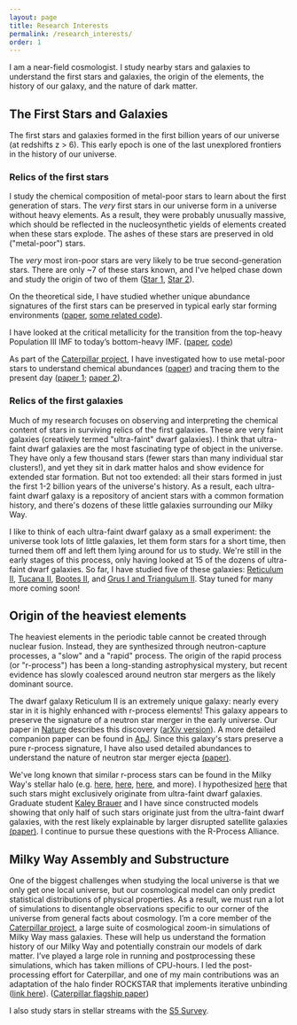 ```yaml
---
layout: page
title: Research Interests
permalink: /research_interests/
order: 1
---
```

I am a near-field cosmologist. I study nearby stars and galaxies to understand the first stars and galaxies, the origin of the elements, the history of our galaxy, and the nature of dark matter.

## The First Stars and Galaxies

The first stars and galaxies formed in the first billion years of our universe (at redshifts z > 6).
This early epoch is one of the last unexplored frontiers in the history of our universe.

### Relics of the first stars
I study the chemical composition of metal-poor stars to learn about the first generation of stars.
The _very_ first stars in our universe form in a universe without heavy elements.
As a result, they were probably unusually massive, which should be reflected in the nucleosynthetic yields of elements created when these stars explode.
The ashes of these stars are preserved in old ("metal-poor") stars.

The _very_ most iron-poor stars are very likely to be true second-generation stars. There are only ~7 of these stars known, and I've helped chase down and study the origin of two of them ([Star 1](https://arxiv.org/abs/1507.01973), [Star 2](https://arxiv.org/abs/1810.01228)).

On the theoretical side, I have studied whether unique abundance signatures of the first stars can be preserved in typical early star forming environments ([paper](https://arxiv.org/abs/1508.06137), [some related code](https://github.com/alexji/SN_model)).
<!--[//]: # (In short, they’re preserved only by the oldest stars, as the signatures tend to get wiped out after even a single additional generation of star formation. Even the oldest stars are complicated, tracing the combined signatures from several stars and requiring knowledge of the star formation environment to extract quantitative conclusions.)-->
I have looked at the critical metallicity for the transition from the top-heavy Population III IMF to today’s bottom-heavy IMF. ([paper](https://arxiv.org/abs/1307.2239), [code](https://github.com/alexji/dust))
<!--[//]: # (We proposed an observational criterion to assess the role of dust thermal cooling in creating the first low-mass stars. )-->
As part of the [Caterpillar project](http://www.caterpillarproject.org), I have investigated how to use metal-poor stars to understand chemical abundances ([paper](https://arxiv.org/abs/1801.05044)) and tracing them to the present day ([paper 1](https://arxiv.org/abs/1611.00759); [paper 2](https://arxiv.org/abs/1712.03967)).

### Relics of the first galaxies
Much of my research focuses on observing and interpreting the chemical content of stars in surviving relics of the first galaxies.
These are very faint galaxies (creatively termed "ultra-faint" dwarf galaxies).
I think that ultra-faint dwarf galaxies are the most fascinating type of object in the universe.
They have only a few thousand stars (fewer stars than many individual star clusters!), and yet they sit in dark matter halos and show evidence for extended star formation.
But not too extended: all their stars formed in just the first 1-2 billion years of the universe's history.
As a result, each ultra-faint dwarf galaxy is a repository of ancient stars with a common formation history, and there's
dozens of these little galaxies surrounding our Milky Way.

I like to think of each ultra-faint dwarf galaxy as a small experiment:
the universe took lots of little galaxies, let them form stars for a short time, then turned them off and left them lying around for us to study.
We're still in the early stages of this process, only having looked at 15 of the dozens of ultra-faint dwarf galaxies.
So far, I have studied five of these galaxies: [Reticulum II](https://www.nature.com/articles/nature17425), [Tucana II](https://arxiv.org/abs/1609.02915), [Bootes II](https://arxiv.org/abs/1510.07632), and [Grus I and Triangulum II](https://arxiv.org/abs/1809.02182).
Stay tuned for many more coming soon!

## Origin of the heaviest elements
The heaviest elements in the periodic table cannot be created through nuclear fusion. Instead, they are synthesized through neutron-capture processes, a "slow" and a "rapid" process.
The origin of the rapid process (or "r-process") has been a long-standing astrophysical mystery, but recent evidence has slowly coalesced around neutron star mergers as the likely dominant source.

The dwarf galaxy Reticulum II is an extremely unique galaxy: nearly every star in it is highly enhanced with r-process elements!
This galaxy appears to preserve the signature of a neutron star merger in the early universe.
Our paper in [Nature](https://www.nature.com/articles/nature17425) describes this discovery ([arXiv version](https://arxiv.org/abs/1512.01558)).
A more detailed companion paper can be found in [ApJ](https://arxiv.org/abs/1607.07447).
Since this galaxy's stars preserve a pure r-process signature, I have also used detailed abundances to understand the nature of neutron star merger ejecta [(paper)](https://arxiv.org/abs/1802.07272).

We've long known that similar r-process stars can be found in the Milky Way's stellar halo (e.g. [here](https://arxiv.org/abs/1706.02934), [here](https://arxiv.org/abs/1806.00645), [here](https://arxiv.org/abs/1807.03734), and more).
I hypothesized [here](https://arxiv.org/abs/1607.07447) that such stars might exclusively originate from ultra-faint dwarf galaxies.
Graduate student [Kaley Brauer](http://www.mit.edu/~kbrauer/) and I have since constructed models showing that only half of such stars originate just from the ultra-faint dwarf galaxies, with the rest likely explainable by larger disrupted satellite galaxies [(paper)](https://arxiv.org/abs/1809.05539).
I continue to pursue these questions with the R-Process Alliance.

## Milky Way Assembly and Substructure

One of the biggest challenges when studying the local universe is that we only get one local universe, but our cosmological model can only predict statistical distributions of physical properties. As a result, we must run a lot of simulations to disentangle observations specific to our corner of the universe from general facts about cosmology.
I’m a core member of the [Caterpillar project](http://www.caterpillarproject.org/), a large suite of cosmological zoom-in simulations of Milky Way mass galaxies. These will help us understand the formation history of our Milky Way and potentially constrain our models of dark matter. I’ve played a large role in running and postprocessing these simulations, which has taken millions of CPU-hours. I led the post-processing effort for Caterpillar, and one of my main contributions was an adaptation of the halo finder ROCKSTAR that implements iterative unbinding ([link here](https://bitbucket.org/alexji/rockstar)). ([Caterpillar flagship paper](https://arxiv.org/abs/1509.01255))

I also study stars in stellar streams with the [S5 Survey](https://s5collab.github.io/).
